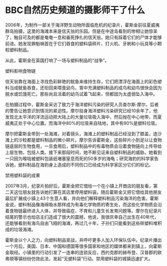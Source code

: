 # BBC自然历史频道的摄影师干了什么

2006年，为制作一部关于海洋野生动物所面临危机的纪录片，霍斯金前往夏威夷群岛拍摄，这里的海滩本来是信天翁的乐园。但是在中途岛看到的惨相让她惊呆了，触目可及的都是奄奄一息和垂死挣扎的信天翁，她只有踩着它们的尸体才能够前进。她发现罪魁祸首在于它们吞食的塑料袋碎片、打火机、牙刷和小玩具等小颗粒塑料制品。 

从此，霍斯金在英国打响了一场与塑料制品的“战争”。 

塑料影响食物链 

信天翁靠在海面上寻找色彩鲜艳的鱿鱼来维持生存，它们把漂浮在海面上的彩色塑料当成鱿鱼吞食，还衔回来喂食幼鸟，胃中充满塑料制品的成鸟和幼鸟很快会因为脱水或饥饿死亡。那些尚且活着的幼鸟试着飞起来，但都因为太虚弱坠入海中。 

在拍摄过程中，霍斯金采访了致力于海洋塑料污染的研究人员查尔斯·摩尔，后者的警告让她意识到情况的紧迫性。摩尔投身海洋塑料污染研究已经10余年了，他发现北太平洋的洋流运动把大陆上的大量垃圾吸入海中，然后抛在中心地带，而夏威夷正处于中心位置。而海洋中80%的垃圾来自陆地，其中有90%是塑料垃圾。 

摩尔把霍斯金带到一处海滩，对着镜头，海滩上的塑料制品已经没到了膝盖，连沙滩上的沙粒都是塑料制品的微小碎片。摩尔告诉霍斯金，这些碎片小到足以让食物链底层的生物食用，一旦食用后，塑料制品中的有毒物质会沿着食物链向上传导给上层生物，包括人类。接下来那段时间，她不断见证来自塑料制品的威胁。她看到一只因为喉咙被塑料包装纸堵塞窒息而死的50多岁的海龟；研究海豹的科学家告诉她，塑料制品在海豹身上造成的不同伤口已经成为科学家区分它们的标记。 

禁用塑料袋的成果 

2007年3月，纪录片拍好后，霍斯金把它借给一个在小镇上开商店的朋友看，第二天这位朋友就告诉她打算在其店里停用塑料袋。随后霍斯金又把它借给其他朋友最后扩展成小镇上43个生意人看，并向他们解释塑料制品污染海洋的危害。霍斯金说，塑料制品像海绵吸水那样成为有毒化学物质的寄生处，而这些化学物质会沿着食物链最终进入人体，并导致癌症、不育和儿童生长发育问题等。摩尔在纪录片结尾的警示也给店主们造成了很大的震撼，他说，我很庆幸自己出生在40年代，还能够看到有海鸟自由飞翔的海滩，再过几十年，子孙们只能看到这些碎塑料堆积成的垃圾海滩。 

霍斯金以个人之力，向塑料制品宣战，并呼吁更多人加入环保队伍中。纪录片播出一个月后，美国、日本、中国和德国等很多国家和地区的媒体都来到镇上，向霍斯金取经。小镇里的行动引发了一连串的连锁反应，西约克郡的赫布登、汉普郡的欧弗顿等镇纷纷仿效此法，发起“无塑料袋”行动。禁用塑料袋的城镇迅速扩大。